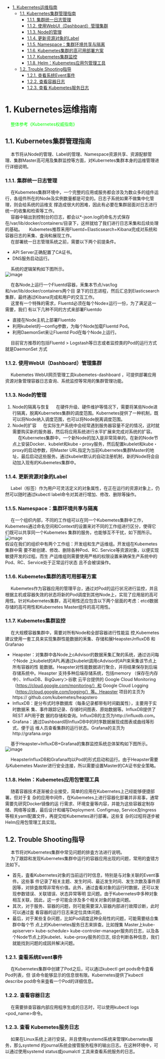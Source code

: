 
<!-- TOC -->

- [1. Kubernetes运维指南](#1-kubernetes运维指南)
    - [1.1. Kubernetes集群管理指南](#11-kubernetes集群管理指南)
        - [1.1.1. 集群统一日志管理](#111-集群统一日志管理)
        - [1.1.2. 使用WebUI（Dashboard）管理集群](#112-使用webuidashboard管理集群)
        - [1.1.3. Node的管理](#113-node的管理)
        - [1.1.4. 更新资源对象的Label](#114-更新资源对象的label)
        - [1.1.5. Namespace：集群环境共享与隔离](#115-namespace集群环境共享与隔离)
        - [1.1.6. Kubemetes集群的高可用部署方案](#116-kubemetes集群的高可用部署方案)
        - [1.1.7. Kubemetes集群监控](#117-kubemetes集群监控)
        - [1.1.8. Helm：Kubemetes应用包管理工具](#118-helmkubemetes应用包管理工具)
    - [1.2. Trouble Shooting指导](#12-trouble-shooting指导)
        - [1.2.1. 査看系统Event事件](#121-査看系统event事件)
        - [1.2.2. 查看容器日志](#122-查看容器日志)
        - [1.2.3. 査看 Kubemetes服务日志](#123-査看-kubemetes服务日志)

<!-- /TOC -->

# 1. Kubernetes运维指南  

&emsp; <font color = "lime">整体参考《Kubernetes权威指南》</font>  

## 1.1. Kubernetes集群管理指南  
&emsp; 本节将从Node的管理、Label的管理、Namespace资源共享、资源配额管理、集群Master高可用及集群监控等方面，对Kubernetes集群本身的运维管理进行详细说明。  

### 1.1.1. 集群统一日志管理  

<!-- 
Kubernetes日志的6个最佳实践 
https://mp.weixin.qq.com/s/aPLE5N6Re-cUgTJR3MrICQ

kubernetes搭建EFK日志管理系统
https://mp.weixin.qq.com/s/sXl4KkoweCkSYL7k5G0ycQ
 kubernetes集群中部署EFK日志管理系统
https://mp.weixin.qq.com/s/oCOKYOgak3PjmHnFiAin7g
-->

&emsp; 在Kubemetes集群环境中，一个完整的应用或服务都会涉及为数众多的组件运行，各组件所在的Node及实例数量都是可变的。日志子系统如果不做集中化管理，则会给系统的运维支 撑造成很大的困难，因此有必要在集群层面对日志进行统一的收集和检索等工作。  
&emsp; 容器中输出到控制台的日志，都会以*-json.log的命名方式保存在/var/lib/docker/containers/目录下，这样就给了我们进行日志釆集和后续处理的基础。
&emsp; Kubemetes推荐釆用Fluentd+Elasticsearch+Kibana完成对系统和容器日志的釆集、査询和展现工作。  
&emsp; 在部署统一日志管理系统之前，需要以下两个前提条件。  

* API Server正确配置了CA证书。  
* DNS服务启动运行。  

&emsp; 系统的逻辑架构如下图所示。  
![image](https://gitee.com/wt1814/pic-host/raw/master/images/devops/k8s/k8s-4.png)  

&emsp; 在各Node上运行一个Fluentd容器，釆集本节点/var/log和/var/lib/docker/containers两个目 录下的日志进程，然后汇总到Elasticsearch集群，最终通过Kibana完成和用户的交互工作。  
&emsp; 这里有一个特殊的需求，Fluentd必须在每个Node±运行一份，为了满足这一需要，我们 有以下几种不同的方式来部署Fluentdo  

* 直接在Node主机上部署Fluentdo  
* 利用kubelet的—config参数，为每个Node加载Fluentd Pod。  
* 利用DaemonSet来让Fluentd Pod在每个Node上运行。  

&emsp; 目前官方推荐的包括Fluentd > Logstash等日志或者监控类的Pod的运行方式就是DaemonSet 方式


### 1.1.2. 使用WebUI（Dashboard）管理集群  
<!-- 
Kubernetes的三种可视化UI界面
https://blog.51cto.com/14157628/2473866

kubernetes部署dashboard可视化插件
https://blog.csdn.net/networken/article/details/85607593?utm_medium=distribute.wap_relevant.none-task-blog-BlogCommendFromMachineLearnPai2-2.wap_blog_relevant_pic&depth_1-utm_source=distribute.wap_relevant.none-task-blog-BlogCommendFromMachineLearnPai2-2.wap_blog_relevant_pic


配置kubernetes UI图形化界面
https://blog.csdn.net/iouczp/article/details/80299775

-->
&emsp; Kubemetes WebUI网页管理工具kubemetes-dashboard ，可提供部署应用 资源对象管理容器日志查询、系统监控等常用的集群管理功能。  


### 1.1.3. Node的管理  
1. Node的隔离与恢复
&emsp; 在硬件升级、硬件维护等情况下，需要将某些Node进行隔离，脱离Kubernetes集群的调度范围。Kubernetes提供了一种机制，既可以将Node纳入调度范围，也可以将Node脱离调度范围。  
2. Node的扩容
&emsp; 在实际生产系统中会经常遇到服务器容量不足的情况，这时就需要购买新的服务器，然后将应用系统进行水平扩展来完成对系统的扩容。  
&emsp; 在Kubernetes集群中，一个新Node的加入是非常简单的。在新的Node节点上安装Docker、kubelet和kube・proxy服务，然后配置kubelet和kube・proxy的启动参数，将Master URL指定为当前Kubernetes集群Master的地址，最后启动这些服务。通过kubelet默认的自动注册机制，新的Node将会自动加入现有的Kubemetes集群中。    

### 1.1.4. 更新资源对象的Label  
&emsp; Label（标签）作为用户可灵活定义的对象属性，在正在运行的资源对象上，仍然可以随时通过kubectl label命令对其进行增加、修改、删除等操作。  

### 1.1.5. Namespace：集群环境共享与隔离  

&emsp; 在一个组织内部，不同的工作组可以在同一个Kubemetes集群中工作，Kubemetes通过命名空间和Context的设置来对不同的工作组进行区分，使得它们既可以共享同一个Kubemetes 集群的服务，也能够互不干扰，如下图所示。  
![image](https://gitee.com/wt1814/pic-host/raw/master/images/devops/k8s/k8s-2.png)  
假设在我们的组织中有两个工作组：开发组和生产运维组。开发组在Kubemetes集群中需 要不断创建、修改、删除各种Pod、RC. Service等资源对象，以便实现敏捷开发的过程。而生 产运维组则需要使用严格的权限设置来确保生产系统中的Pod、RC、Service处于正常运行状态 且不会被误操作。  


### 1.1.6. Kubemetes集群的高可用部署方案  

&emsp; Kubemetes作为容器应用的管理平台，通过对Pod的运行状况进行监控，并且根据主机或容器失效的状态将新的Pod调度到其他Node上，实现了应用层的高可用性。针对Kubernetes集群，高可用性还应包含以下两个层面的考虑：etcd数据存储的高可用性和Kubernetes Master组件的高可用性。  


### 1.1.7. Kubemetes集群监控  
&emsp; 在大规模容器集群中，需要对所有Node和全部容器进行性能监 控,Kubemetes建议使用一套工具来实现集群性能数据的釆集、存储和展HeapsterJnfluxDB 和 Grafanao

* Heapster：对集群中各Node上cAdvisor的数据釆集汇聚的系统，通过访问每个Node 上kubelet的APL再通过kubelet调用cAdvisor的API来釆集该节点上所有容器的性 能数据。Heapster对性能数据进行聚合，并将结果保存到后端存储系统中。Heaspter 支持多种后端存储系统，包括memory （保存在内存中）、InfluxDB、BigQuery＞谷歌 云平台提供的 Google Cloud Monitoring （https://cloud.google.com/monitoring/）和 Google Cloud Logging （https://cloud.google.com/logging/）等。Heapster 项目的主页为 https:// github.com/kubemetes/heapstero  
* InfluxDB：是分布式时序数据库（每条记录都带有时间戳属性），主要用于实时数据釆 集、事件跟踪记录、存储时间图表、原始数据等。InfluxDB提供了 REST API用于数 据的存储和查询。InfluxDB的主页为http://influxdb.com。
* Grafana：通过Dashboard将InfluxDB中的时序数据展现成图表或曲线等形式，便于运 维人员查看集群的运行状态。Grafana的主页为http://grafana.orgo  

&emsp; 基于Heapster+InfluxDB+Grafana的集群监控系统总体架构如下图所示。  
![image](https://gitee.com/wt1814/pic-host/raw/master/images/devops/k8s/k8s-3.png)  

&emsp; HeapsterInfluxDB和Grafana均以Pod的形式启动和运行。由于Heapster需要与Kubemetes Master进行安全连接，所以需要设置Master的CA证书安全策略。  


### 1.1.8. Helm：Kubemetes应用包管理工具
&emsp; 随着容器技术逐渐被企业接受，简单的应用在Kubernetes上己经能够便捷部署。但对于复 杂的应用中间件，在Kubemetes上进行容器化部署并非易事，通常需要先研究Docker镜像的运 行需求、环境变量等内容，并能为这些容器定制存储、网络等设置，最后设计和编写Deployment. Configmap, Service及Ingress等相关yaml配置文件，再提交给Kubemetes进行部署。这些复 杂的过程将逐步被Helm应用包管理工具实现。  


## 1.2. Trouble Shooting指导  

<!-- 
Kubernetes 问题定位技巧：容器内抓包
https://mp.weixin.qq.com/s/JlC8yCj-WOOCNOPo3V4_sQ

-->

&emsp; 本节将对Kubernetes集群中常见问题的排査方法进行说明。  
&emsp; 为了跟踪和发现Kubernetes集群中运行的容器应用出现的问题，常用的査错方法如下。  

* 首先，査看Kubernetes对象的当前运行时信息，特别是与对象关联的Event事件。这些事 件记录了相关主题、发生时间、最近发生时间、发生次数及事件原因等，对排査故障非常有价值。此外，通过査看对象的运行时数据，还可以发现参数错误、关联错误、状态异常等明 显问题。由于Kubernetes中多种对象相互关联，因此，这一步可能会涉及多个相关对象的排査问题。
* 其次，对于服务、容器的问题，则可能需要深入容器内部进行故障诊断，此时可以通过査 看容器的运行日志来定位具体问题。  
* 最后，对于某些复杂问题，比如Pod调度这种全局性的问题，可能需要结合集群中每个节 点上的Kubernetes服务日志来排查。比如搜集 Master上kube-apiserver> kube-schedule> kube-controler-manager服务的日志，以及各个Node节点上的kubelet、kube-proxy服务的日志, 综合判断各种信息，我们就能找到问题的成因并解决问题。  

### 1.2.1. 査看系统Event事件  

&emsp; 在Kubernetes集群中创建了Pod之后，可以通过kubectl get pods命令査看Pod列表，但 该命令能够显示的信息很有限。Kubernetes提供了kubectl describe pod命令来査看一个Pod的详细信息。  

### 1.2.2. 查看容器日志  
&emsp; 在需要排查容器内部应用程序生成的日志时，可以使用kubectl logs \<pod_name>命令。

### 1.2.3. 査看 Kubemetes服务日志  
&emsp; 如果在Linux系统上进行安装，并且使用systemd系统来管理Kubernetes服务，那么systemd 的journal系统会接管服务程序的输出日志。在这种环境中，可以通过使用systemd status或joumalctl 工具来查看系统服务的日志。  




